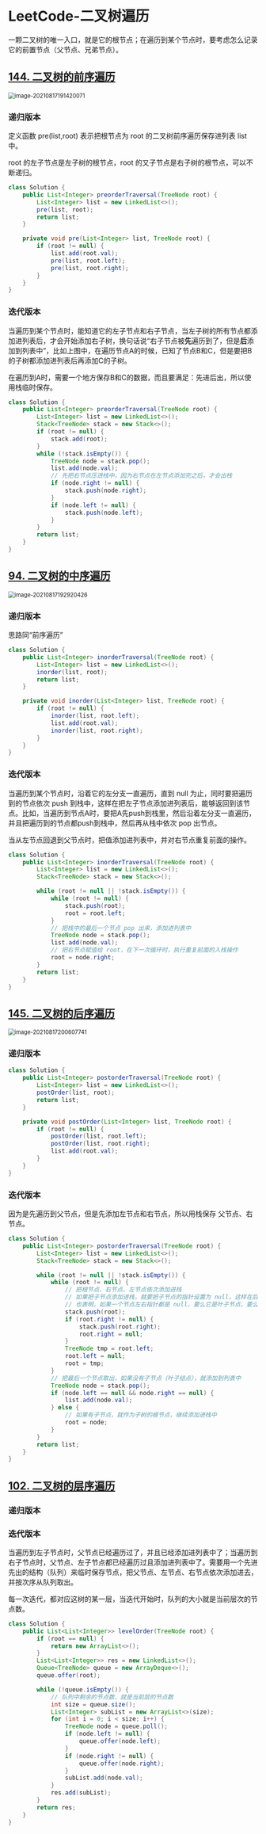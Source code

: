 # LeetCode-二叉树遍历

一颗二叉树的唯一入口，就是它的根节点；在遍历到某个节点时，要考虑怎么记录它的前置节点（父节点、兄弟节点）。

## [144. 二叉树的前序遍历](https://leetcode-cn.com/problems/binary-tree-preorder-traversal/)

<img src="https://cdn.jsdelivr.net/gh/shimengjie/image-repo/img/image-20210817191420071.png" alt="image-20210817191420071" style="zoom:80%;" />

### 递归版本

定义函数 pre(list,root) 表示把根节点为 root 的二叉树前序遍历保存进列表 list 中。

root 的左子节点是左子树的根节点，root 的又子节点是右子树的根节点，可以不断递归。

```java
class Solution {
    public List<Integer> preorderTraversal(TreeNode root) {
        List<Integer> list = new LinkedList<>();
        pre(list, root);
        return list;
    }

    private void pre(List<Integer> list, TreeNode root) {
        if (root != null) {
            list.add(root.val);
            pre(list, root.left);
            pre(list, root.right);
        }
    }
}
```

### 迭代版本

当遍历到某个节点时，能知道它的左子节点和右子节点，当左子树的所有节点都添加进列表后，才会开始添加右子树，换句话说“右子节点被**先**遍历到了，但是**后**添加到列表中”，比如上图中，在遍历节点A的时候，已知了节点B和C，但是要把B的子树都添加进列表后再添加C的子树。

在遍历到A时，需要一个地方保存B和C的数据，而且要满足：先进后出，所以使用栈临时保存。

```java
class Solution {
    public List<Integer> preorderTraversal(TreeNode root) {
        List<Integer> list = new LinkedList<>();
        Stack<TreeNode> stack = new Stack<>();
        if (root != null) {
            stack.add(root);
        }
        while (!stack.isEmpty()) {
            TreeNode node = stack.pop();
            list.add(node.val);
            // 先把右节点压进栈中，因为右节点在左节点添加完之后，才会出栈
            if (node.right != null) {
                stack.push(node.right);
            }
            if (node.left != null) {
                stack.push(node.left);
            }
        }
        return list;
    }
}
```

## [94. 二叉树的中序遍历](https://leetcode-cn.com/problems/binary-tree-inorder-traversal/)

<img src="https://cdn.jsdelivr.net/gh/shimengjie/image-repo/img/image-20210817192920426.png" alt="image-20210817192920426" style="zoom:80%;" />

### 递归版本

思路同“前序遍历”

```java
class Solution {
    public List<Integer> inorderTraversal(TreeNode root) {
        List<Integer> list = new LinkedList<>();
        inorder(list, root);
        return list;
    }

    private void inorder(List<Integer> list, TreeNode root) {
        if (root != null) {
            inorder(list, root.left);
            list.add(root.val);
            inorder(list, root.right);
        }
    }
}
```

### 迭代版本

当遍历到某个节点时，沿着它的左分支一直遍历，直到 null 为止，同时要把遍历到的节点依次 push 到栈中，这样在把左子节点添加进列表后，能够返回到该节点。比如，当遍历到节点A时，要把A先push到栈里，然后沿着左分支一直遍历，并且把遍历到的节点都push到栈中，然后再从栈中依次 pop 出节点。

当从左节点回退到父节点时，把值添加进列表中，并对右节点重复前面的操作。

```java
class Solution {
    public List<Integer> inorderTraversal(TreeNode root) {
        List<Integer> list = new LinkedList<>();
        Stack<TreeNode> stack = new Stack<>();

        while (root != null || !stack.isEmpty()) {
            while (root != null) {
                stack.push(root);
                root = root.left;
            }
            // 把栈中的最后一个节点 pop 出来，添加进列表中
            TreeNode node = stack.pop();
            list.add(node.val);
            // 把右节点赋值给 root，在下一次循环时，执行重复前面的入栈操作
            root = node.right;
        }
        return list;
    }
}
```

## [145. 二叉树的后序遍历](https://leetcode-cn.com/problems/binary-tree-postorder-traversal/)

<img src="https://cdn.jsdelivr.net/gh/shimengjie/image-repo/img/image-20210817200607741.png" alt="image-20210817200607741" style="zoom:80%;" />

### 递归版本

```java
class Solution {
    public List<Integer> postorderTraversal(TreeNode root) {
        List<Integer> list = new LinkedList<>();
        postOrder(list, root);
        return list;
    }

    private void postOrder(List<Integer> list, TreeNode root) {
        if (root != null) {
            postOrder(list, root.left);
            postOrder(list, root.right);
            list.add(root.val);
        }
    }
}
```

### 迭代版本

因为是先遍历到父节点，但是先添加左节点和右节点，所以用栈保存 父节点、右节点。

```java
class Solution {
    public List<Integer> postorderTraversal(TreeNode root) {
        List<Integer> list = new LinkedList<>();
        Stack<TreeNode> stack = new Stack<>();

        while (root != null || !stack.isEmpty()) {
            while (root != null) {
                // 把根节点、右节点、左节点依次添加进栈
                // 如果把子节点添加进栈，就要把子节点的指针设置为 null，这样在后续从栈中取出节点时，不会重复添加
                // 也表明，如果一个节点左右指针都是 null，要么它是叶子节点，要么它的子节点都已经进栈了，且添加进列表了，可以添加该节点了
                stack.push(root);
                if (root.right != null) {
                    stack.push(root.right);
                    root.right = null;
                }
                TreeNode tmp = root.left;
                root.left = null;
                root = tmp;
            }
            // 把最后一个节点取出，如果没有子节点（叶子结点），就添加到列表中
            TreeNode node = stack.pop();
            if (node.left == null && node.right == null) {
                list.add(node.val);
            } else {
                // 如果有子节点，就作为子树的根节点，继续添加进栈中
                root = node;
            }
        }
        return list;
    }
}
```

## [102. 二叉树的层序遍历](https://leetcode-cn.com/problems/binary-tree-level-order-traversal/)

### 递归版本



### 迭代版本

当遍历到左子节点时，父节点已经遍历过了，并且已经添加进列表中了；当遍历到右子节点时，父节点、左子节点都已经遍历过且添加进列表中了。需要用一个先进先出的结构（队列）来临时保存节点，把父节点、左节点、右节点依次添加进去，并按次序从队列取出。

每一次迭代，都对应这树的某一层，当迭代开始时，队列的大小就是当前层次的节点数。

```java
class Solution {
    public List<List<Integer>> levelOrder(TreeNode root) {
        if (root == null) {
            return new ArrayList<>();
        }
        List<List<Integer>> res = new LinkedList<>();
        Queue<TreeNode> queue = new ArrayDeque<>();
        queue.offer(root);

        while (!queue.isEmpty()) {
            // 队列中剩余的节点数，就是当前层的节点数
            int size = queue.size();
            List<Integer> subList = new ArrayList<>(size);
            for (int i = 0; i < size; i++) {
                TreeNode node = queue.poll();
                if (node.left != null) {
                    queue.offer(node.left);
                }
                if (node.right != null) {
                    queue.offer(node.right);
                }
                subList.add(node.val);
            }
            res.add(subList);
        }
        return res;
    }
}
```













